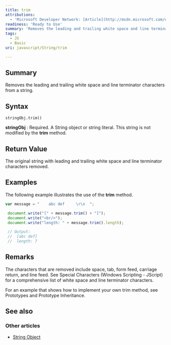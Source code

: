 ```yaml
---
title: trim
attributions:
  - 'Microsoft Developer Network: [Article](http://msdn.microsoft.com/en-us/library/ie/ff679971(v=vs.94).aspx)'
readiness: 'Ready to Use'
summary: 'Removes the leading and trailing white space and line terminator characters from a string.'
tags:
  - JS
  - Basic
uri: javascript/String/trim

---
```

## Summary

Removes the leading and trailing white space and line terminator characters from a string.

## Syntax

    stringObj.trim()

**stringObj**
:   Required. A String object or string literal. This string is not modified by the **trim** method.

## Return Value

The original string with leading and trailing white space and line terminator characters removed.

## Examples

The following example illustrates the use of the **trim** method.

``` js
var message = "    abc def     \r\n  ";

 document.write("[" + message.trim() + "]");
 document.write("<br/>");
 document.write("length: " + message.trim().length);

 // Output:
 //  [abc def]
 //  length: 7
```

## Remarks

The characters that are removed include space, tab, form feed, carriage return, and line feed. See Special Characters (Windows Scripting - JScript) for a comprehensive list of white space and line terminator characters.

For an example that shows how to implement your own trim method, see Prototypes and Prototype Inheritance.

## See also

### Other articles

-   [String Object](/javascript/String)

